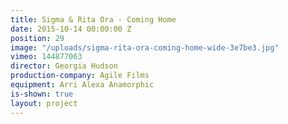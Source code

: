 ```yaml
---
title: Sigma & Rita Ora - Coming Home
date: 2015-10-14 00:00:00 Z
position: 29
image: "/uploads/sigma-rita-ora-coming-home-wide-3e7be3.jpg"
vimeo: 144877063
director: Georgia Hudson
production-company: Agile Films
equipment: Arri Alexa Anamorphic
is-shown: true
layout: project
---
```


